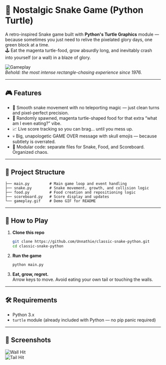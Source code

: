 # 🐍 Nostalgic Snake Game (Python Turtle)

A retro-inspired Snake game built with **Python's Turtle Graphics** module — because sometimes you just need to relive the pixelated glory days, one green block at a time.  
🕹️ Eat the magenta turtle-food, grow absurdly long, and inevitably crash into yourself (or a wall) in a blaze of glory.  

![Gameplay](https://github.com/user-attachments/assets/09e151e1-2a52-4271-99c3-2e38263ff0b9)  
*Behold: the most intense rectangle-chasing experience since 1976.*

---

## 🎮 Features
- 🐍 Smooth snake movement with no teleporting magic — just clean turns and pixel-perfect precision.
- 🍬 Randomly spawned, magenta turtle-shaped food for that extra “what am I even eating?” vibe.
- 📈 Live score tracking so you can brag… until you mess up.
- 💀 Big, unapologetic GAME OVER message with skull emojis — because subtlety is overrated.
- 🧩 Modular code: separate files for Snake, Food, and Scoreboard. Organized chaos.

---

## 📂 Project Structure
```
├── main.py         # Main game loop and event handling
├── snake.py        # Snake movement, growth, and collision logic
├── food.py         # Food creation and repositioning logic
├── scoreboard.py   # Score display and updates
└── gameplay.gif    # Demo GIF for README
```

---

## 🚀 How to Play
1. **Clone this repo**  
   ```bash
   git clone https://github.com/Unnathie/classic-snake-python.git
   cd classic-snake-python
   ```
2. **Run the game**  
   ```bash
   python main.py
   ```
3. **Eat, grow, regret.**  
   Arrow keys to move. Avoid eating your own tail or touching the walls.

---

## 🛠 Requirements
- Python 3.x  
- `turtle` module (already included with Python — no pip panic required)

---

## 📸 Screenshots
![Wall Hit](https://github.com/user-attachments/assets/3cbd0adf-80e1-495b-b11e-c4f370a9c7f1)  
![Tail Hit](https://github.com/user-attachments/assets/74fd6324-a8e)
